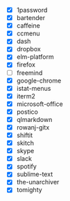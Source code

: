   - [x] 1password
  - [x] bartender
  - [x] caffeine
  - [x] ccmenu
  - [x] dash
  - [x] dropbox
  - [x] elm-platform
  - [x] firefox
  - [ ] freemind
  - [x] google-chrome
  - [x] istat-menus
  - [x] iterm2
  - [x] microsoft-office
  - [x] postico
  - [x] qlmarkdown
  - [x] rowanj-gitx
  - [x] shiftit
  - [x] skitch
  - [x] skype
  - [x] slack
  - [x] spotify
  - [x] sublime-text
  - [x] the-unarchiver
  - [x] tomighty
